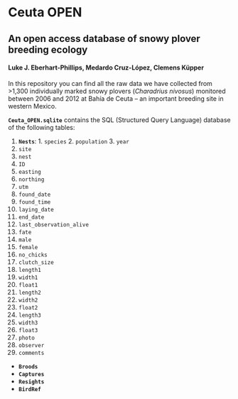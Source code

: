 # Ceuta OPEN
## An open access database of snowy plover breeding ecology
#### Luke J. Eberhart-Phillips, Medardo Cruz-López, Clemens Küpper

In this repository you can find all the raw data we have collected from >1,300 individually marked snowy plovers (_Charadrius nivosus_) monitored between 2006 and 2012 at Bahía de Ceuta – an important breeding site in western Mexico.

**`Ceuta_OPEN.sqlite`** contains the SQL (Structured Query Language) database of the following tables:

  1. **`Nests`**:
    1.	`species`
      2.	`population`
        3.	`year`
  4.	`site`
  5.	`nest`
  6.	`ID`
  7.	`easting`
  8.	`northing`
  9.	`utm`
  10.	`found_date`
  11.	`found_time`
  12.	`laying_date`
  13.	`end_date`
  14.	`last_observation_alive`
  15.	`fate`
  16.	`male`
  17.	`female`
  18.	`no_chicks`
  19.	`clutch_size`
  20.	`length1`
  21.	`width1`  
  22.	`float1`
  23.	`length2`
  24.	`width2`
  25.	`float2`
  26.	`length3`
  27.	`width3`
  28.	`float3`
  29.	`photo`
  30.	`observer`
  31.	`comments`

  - **`Broods`** 
  - **`Captures`**
  - **`Resights`**
  - **`BirdRef`**